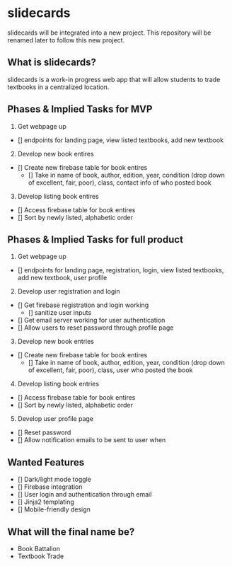 # slidecards

slidecards will be integrated into a new project. This repository will be renamed later to follow this new project.

## What is slidecards?

slidecards is a work-in progress web app that will allow students to trade textbooks in a centralized location.

## Phases & Implied Tasks for MVP

1. Get webpage up
  - [] endpoints for landing page, view listed textbooks, add new textbook
2. Develop new book entires
  - [] Create new firebase table for book entires
    - [] Take in name of book, author, edition, year, condition (drop down of excellent, fair, poor), class, contact info of who posted book
3. Develop listing book entires
  - [] Access firebase table for book entires
  - [] Sort by newly listed, alphabetic order


## Phases & Implied Tasks for full product

1. Get webpage up
  - [] endpoints for landing page, registration, login, view listed textbooks, add new textbook, user profile
2. Develop user registration and login 
  - [] Get firebase registration and login working
    - [] sanitize user inputs
  - [] Get email server working for user authentication
  - [] Allow users to reset password through profile page
3. Develop new book entries
  - [] Create new firebase table for book entires
    - [] Take in name of book, author, edition, year, condition (drop down of excellent, fair, poor), class, user who posted the book
4. Develop listing book entries
  - [] Access firebase table for book entires
  - [] Sort by newly listed, alphabetic order
5. Develop user profile page
  - [] Reset password
  - [] Allow notification emails to be sent to user when

## Wanted Features

- [] Dark/light mode toggle
- [] Firebase integration
- [] User login and authentication through email
- [] Jinja2 templating
- [] Mobile-friendly design

## What will the final name be?

- Book Battalion
- Textbook Trade
